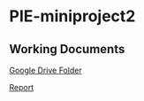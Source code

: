 # PIE-miniproject2
## Working Documents
[Google Drive Folder](https://drive.google.com/drive/folders/1d4McLM5Gf9PEBtMoBgdENsa3I6BFOVsY?usp=sharing)

[Report](https://docs.google.com/document/d/1N9SMmbTpF4Aa_521Crv5u1RReuXxHZmgYCAd9vLtIkU/edit?usp=sharing)
